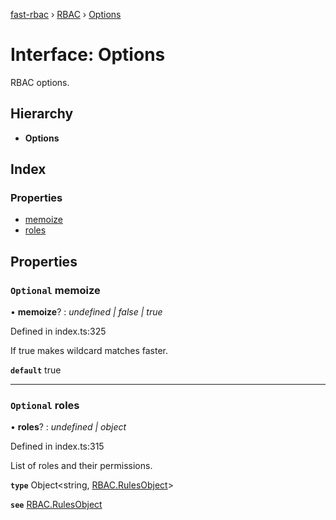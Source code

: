 [fast-rbac](../README.md) › [RBAC](../classes/rbac.md) › [Options](rbac.options.md)

# Interface: Options

RBAC options.

## Hierarchy

* **Options**

## Index

### Properties

* [memoize](rbac.options.md#optional-memoize)
* [roles](rbac.options.md#optional-roles)

## Properties

### `Optional` memoize

• **memoize**? : *undefined | false | true*

Defined in index.ts:325

If true makes wildcard matches faster.

**`default`** true

___

### `Optional` roles

• **roles**? : *undefined | object*

Defined in index.ts:315

List of roles and their permissions.

**`type`** Object<string, [RBAC.RulesObject](rbac.rulesobject.md)>

**`see`** [RBAC.RulesObject](rbac.rulesobject.md)
